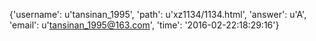 {'username': u'tansinan_1995', 'path': u'xz1134/1134.html', 'answer': u'A', 'email': u'tansinan_1995@163.com', 'time': '2016-02-22:18:29:16'}